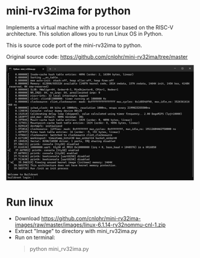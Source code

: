 # mini-rv32ima for python
Implements a virtual machine with a processor based on the RISC-V architecture.
This solution allows you to run Linux OS in Python.

This is source code port of the mini-rv32ima to python.

Original source code: https://github.com/cnlohr/mini-rv32ima/tree/master

![terminal](media/terminal.png)

# Run linux
- Download https://github.com/cnlohr/mini-rv32ima-images/raw/master/images/linux-6.1.14-rv32nommu-cnl-1.zip
- Extract "Image" to directory with mini_rv32ima.py
- Run on terminal:
  > python mini_rv32ima.py
